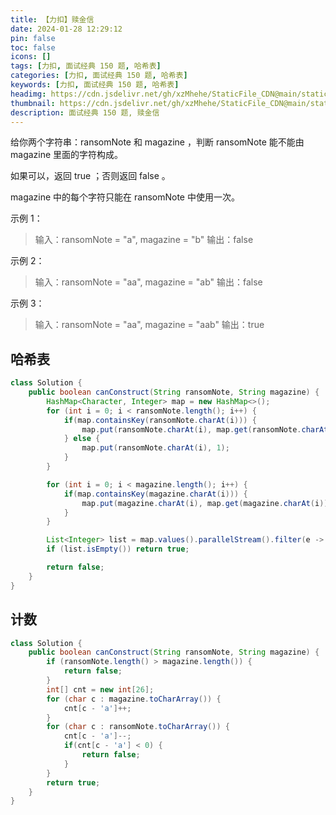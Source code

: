```yaml
---
title: 【力扣】赎金信
date: 2024-01-28 12:29:12
pin: false
toc: false
icons: []
tags: [力扣, 面试经典 150 题, 哈希表]
categories: [力扣, 面试经典 150 题, 哈希表]
keywords: [力扣, 面试经典 150 题, 哈希表]
headimg: https://cdn.jsdelivr.net/gh/xzMhehe/StaticFile_CDN@main/static/img/gf/20240128123420.png
thumbnail: https://cdn.jsdelivr.net/gh/xzMhehe/StaticFile_CDN@main/static/img/gf/20240128123420.png
description: 面试经典 150 题, 赎金信
---
```


给你两个字符串：ransomNote 和 magazine ，判断 ransomNote 能不能由 magazine 里面的字符构成。

如果可以，返回 true ；否则返回 false 。

magazine 中的每个字符只能在 ransomNote 中使用一次。

 
示例 1：

>输入：ransomNote = "a", magazine = "b"
输出：false

示例 2：

>输入：ransomNote = "aa", magazine = "ab"
输出：false

示例 3：

>输入：ransomNote = "aa", magazine = "aab"
输出：true

## 哈希表
```java
class Solution {
    public boolean canConstruct(String ransomNote, String magazine) {
        HashMap<Character, Integer> map = new HashMap<>();
        for (int i = 0; i < ransomNote.length(); i++) {
            if(map.containsKey(ransomNote.charAt(i))) {
                map.put(ransomNote.charAt(i), map.get(ransomNote.charAt(i)) + 1);
            } else {
                map.put(ransomNote.charAt(i), 1);
            }
        }

        for (int i = 0; i < magazine.length(); i++) {
            if(map.containsKey(magazine.charAt(i))) {
                map.put(magazine.charAt(i), map.get(magazine.charAt(i)) - 1);
            }
        }

        List<Integer> list = map.values().parallelStream().filter(e -> e > 0).collect(Collectors.toList());
        if (list.isEmpty()) return true;

        return false;
    }
}
```



## 计数
```java
class Solution {
    public boolean canConstruct(String ransomNote, String magazine) {
        if (ransomNote.length() > magazine.length()) {
            return false;
        }
        int[] cnt = new int[26];
        for (char c : magazine.toCharArray()) {
            cnt[c - 'a']++;
        }
        for (char c : ransomNote.toCharArray()) {
            cnt[c - 'a']--;
            if(cnt[c - 'a'] < 0) {
                return false;
            }
        }
        return true;
    }
}
```